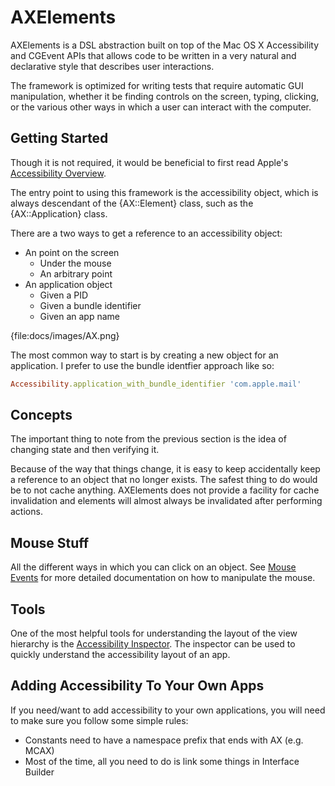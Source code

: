 # AXElements

AXElements is a DSL abstraction built on top of the Mac OS X
Accessibility and CGEvent APIs that allows code to be written in a
very natural and declarative style that describes user interactions.

The framework is optimized for writing tests that require automatic
GUI manipulation, whether it be  finding controls on the screen,
typing, clicking, or the various other ways in which a user can
interact with the computer.

## Getting Started

Though it is not required, it would be beneficial to first read
Apple's
[Accessibility Overview](http://developer.apple.com/library/mac/#documentation/Accessibility/Conceptual/AccessibilityMacOSX/OSXAXModel/OSXAXmodel.html).

The entry point to using this framework is the accessibility object,
which is always descendant of the {AX::Element} class, such as the
{AX::Application} class.

There are a two ways to get a reference to an accessibility object:
* An point on the screen
  + Under the mouse
  + An arbitrary point
* An application object
  + Given a PID
  + Given a bundle identifier
  + Given an app name

{file:docs/images/AX.png}

The most common way to start is by creating a new object for an
application. I prefer to use the bundle identfier approach like so:

```ruby
Accessibility.application_with_bundle_identifier 'com.apple.mail'
```

## Concepts

The important thing to note from the previous section is the idea of
changing state and then verifying it.

Because of the way that things change, it is easy to keep accidentally
keep a reference to an object that no longer exists. The safest thing
to do would be to not cache anything. AXElements does not provide a
facility for cache invalidation and elements will almost always be
invalidated after performing actions.

## Mouse Stuff

All the different ways in which you can click on an object. See
[Mouse Events](./MouseEvents.markdown) for more detailed documentation
on how to manipulate the mouse.

## Tools

One of the most helpful tools for understanding the layout of the view
hierarchy is the
[Accessibility Inspector](file:///Developer/Applications/Utilities/Accessibility%20Tools/).
The inspector can be used to quickly understand the accessibility
layout of an app.

## Adding Accessibility To Your Own Apps

If you need/want to add accessibility to your own applications, you
will need to make sure you follow some simple rules:

* Constants need to have a namespace prefix that ends with AX (e.g. MCAX)
* Most of the time, all you need to do is link some things in Interface Builder
